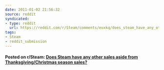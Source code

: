 ```yaml
---
date: 2011-01-02 21:56:32
source: reddit
syndicated:
- type: reddit
  url: https://reddit.com/r/Steam/comments/euxkq/does_steam_have_any_other_sales_aside_from/
tags:
- Steam
- reddit_submission
---
```


#### Posted on r/Steam: [Does Steam have any other sales aside from Thanksgiving/Christmas season sales?](https://reddit.com/r/Steam/comments/euxkq/does_steam_have_any_other_sales_aside_from/)